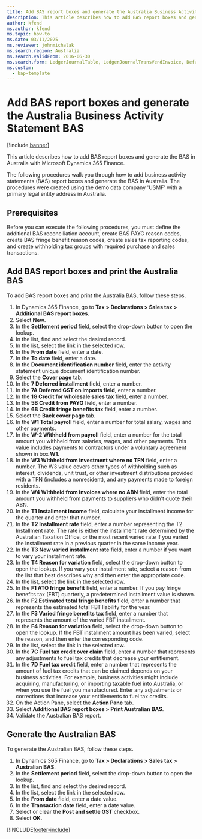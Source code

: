 ```yaml
---
title: Add BAS report boxes and generate the Australia Business Activity Statement BAS
description: This article describes how to add BAS report boxes and generate the BAS in Australia with Microsoft Dynamics 365 Finance.
author: kfend
ms.author: kfend
ms.topic: how-to
ms.date: 03/11/2025
ms.reviewer: johnmichalak
ms.search.region: Australia
ms.search.validFrom: 2016-06-30
ms.search.form: LedgerJournalTable, LedgerJournalTransVendInvoice, DefaultDashboard, LedgerJournalTransVendPaym, VendOpenTrans, TaxGroupLookup, TaxItemGroupLookup, CustFreeInvoice, CustTableLookup, CustPostInvoiceJob, TaxReportExtraFields, SrsReportViewerForm
ms.custom: 
  - bap-template
---
```

# Add BAS report boxes and generate the Australia Business Activity Statement BAS

[!include [banner](../../includes/banner.md)]

This article describes how to add BAS report boxes and generate the BAS in Australia with Microsoft Dynamics 365 Finance.

The following procedures walk you through how to add business activity statements (BAS) report boxes and generate the BAS in Australia. The procedures were created using the demo data company 'USMF' with a primary legal entity address in Australia.

## Prerequisites

Before you can execute the following procedures, you must define the additional BAS reconciliation account, create BAS PAYG reason codes, create BAS fringe benefit reason codes, create sales tax reporting codes, and create withholding tax groups with required purchase and sales transactions.

## Add BAS report boxes and print the Australia BAS

To add BAS report boxes and print the Australia BAS, follow these steps.

1. In Dynamics 365 Finance, go to **Tax \> Declarations \> Sales tax \> Additional BAS report boxes**.
1. Select **New**.
1. In the **Settlement period** field, select the drop-down button to open the lookup.
1. In the list, find and select the desired record.
1. In the list, select the link in the selected row.
1. In the **From date** field, enter a date.
1. In the **To date** field, enter a date.
1. In the **Document identification number** field, enter the activity statement unique document identification number.
1. Select the **Cover page** tab.
1. In the **7 Deferred installment** field, enter a number.
1. In the **7A Deferred GST on imports field**, enter a number.
1. In the **1G Credit for wholesale sales tax** field, enter a number.
1. In the **5B Credit from PAYG** field, enter a number.
1. In the **6B Credit fringe benefits tax** field, enter a number.
1. Select the **Back cover page** tab.
1. In the **W1 Total payroll** field, enter a number for total salary, wages and other payments.  
1. In the **W-2 Withheld from payroll** field, enter a number for the total amount you withheld from salaries, wages, and other payments. This value includes payments to contractors under a voluntary agreement shown in box **W1**.  
1. In the **W3 Withheld from investment where no TFN** field, enter a number. The W3 value covers other types of withholding such as interest, dividends, unit trust, or other investment distributions provided with a TFN (includes a nonresident), and any payments made to foreign residents. 
1. In the **W4 Withheld from invoices where no ABN** field, enter the total amount you withheld from payments to suppliers who didn't quote their ABN.  
1. In the **T1 Installment income** field, calculate your installment income for the quarter and enter that number.  
1. In the **T2 Installment rate** field, enter a number representing the T2 Installment rate. The rate is either the installment rate determined by the Australian Taxation Office, or the most recent varied rate if you varied the installment rate in a previous quarter in the same income year.    
1. In the **T3 New varied installment rate** field, enter a number if you want to vary your installment rate.    
1. In the **T4 Reason for variation** field, select the drop-down button to open the lookup. If you vary your installment rate, select a reason from the list that best describes why and then enter the appropriate code.  
1. In the list, select the link in the selected row.
1. In the **F1 ATO fringe benefit** field, enter a number. If you pay fringe benefits tax (FBT) quarterly, a predetermined installment value is shown.  
1. In the **F2 Estimated total fringe benefits** field, enter a number that represents the estimated total FBT liability for the year.  
1. In the **F3 Varied fringe benefits tax** field, enter a number that represents the amount of the varied FBT installment.  
1. In the **F4 Reason for variation** field, select the drop-down button to open the lookup. If the FBT installment amount has been varied, select the reason, and then enter the corresponding code.  
1. In the list, select the link in the selected row.
1. In the **7C Fuel tax credit over claim** field, enter a number that represents any adjustments to fuel tax credits that decrease your entitlement.  
1. In the **7D Fuel tax credit** field, enter a number that represents the amount of fuel tax credits that can be claimed depends on your business activities. For example, business activities might include acquiring, manufacturing, or importing taxable fuel into Australia, or when you use the fuel you manufactured. Enter any adjustments or corrections that increase your entitlements to fuel tax credits.  
1. On the Action Pane, select the **Action Pane** tab.
1. Select **Additional BAS report boxes \> Print Australian BAS**.
1. Validate the Australian BAS report.  

## Generate the Australian BAS

To generate the Australian BAS, follow these steps.

1. In Dynamics 365 Finance, go to **Tax \> Declarations \> Sales tax \> Australian BAS**.
1. In the **Settlement period** field, select the drop-down button to open the lookup.
1. In the list, find and select the desired record.
1. In the list, select the link in the selected row.
1. In the **From date** field, enter a date value.
1. In the **Transaction date** field, enter a date value.
7. Select or clear the **Post and settle GST** checkbox.
8. Select **OK**.



[!INCLUDE[footer-include](../../../includes/footer-banner.md)]
